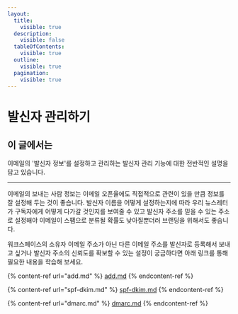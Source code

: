 ```yaml
---
layout:
  title:
    visible: true
  description:
    visible: false
  tableOfContents:
    visible: true
  outline:
    visible: true
  pagination:
    visible: true
---
```


# 발신자 관리하기

## 이 글에서는

이메일의 '발신자 정보'를 설정하고 관리하는 발신자 관리 기능에 대한 전반적인 설명을 담고 있습니다.

***

이메일의 보내는 사람 정보는 이메일 오픈율에도 직접적으로 관련이 있을 만큼 정보를 잘 설정해 두는 것이 좋습니다. 발신자 이름을 어떻게 설정하는지에 따라 우리 뉴스레터가 구독자에게 어떻게 다가갈 것인지를 보여줄 수 있고 발신자 주소를 믿을 수 있는 주소로 설정해야 이메일이 스팸으로 분류될 확률도 낮아질뿐더러 브랜딩을 위해서도 좋습니다.&#x20;

워크스페이스의 소유자 이메일 주소가 아닌 다른 이메일 주소를 발신자로 등록해서 보내고 싶거나 발신자 주소의 신뢰도를 확보할 수 있는 설정이 궁금하다면 아래 링크를 통해 필요한 내용을 학습해 보세요.

{% content-ref url="add.md" %}
[add.md](add.md)
{% endcontent-ref %}

{% content-ref url="spf-dkim.md" %}
[spf-dkim.md](spf-dkim.md)
{% endcontent-ref %}

{% content-ref url="dmarc.md" %}
[dmarc.md](dmarc.md)
{% endcontent-ref %}
